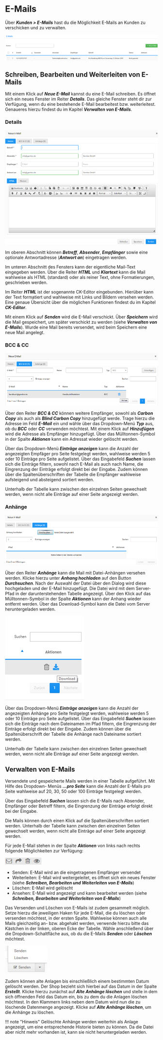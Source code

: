 # E-Mails

Über _**Kunden \> E-Mails**_ hast du die Möglichkeit E-Mails an Kunden zu verschicken und zu verwalten.

![](../Bilder/0101_Abb156_s354_UebersichtEMails.png "Übersicht unter Kunden > E-Mails")

## Schreiben, Bearbeiten und Weiterleiten von E-Mails

Mit einem Klick auf _**Neue E-Mail**_ kannst du eine E-Mail schreiben. Es öffnet sich ein neues Fenster im Reiter _**Details**_. Das gleiche Fenster steht dir zur Verfügung, wenn du eine bestehende E-Mail bearbeitest bzw. weiterleitest. Genaueres hierzu findest du im Kapitel _**Verwalten von E-Mails**_.

### Details

![](../Bilder/Abb171_FensterNeueEMail.png "Fenster Neue E-Mail")

Im oberen Abschnitt können _**Betreff**_, _**Absender**_, _**Empfänger**_ sowie eine optionale Antwortadresse \(_**Antwort an**_\) eingetragen werden.

Im unteren Abschnitt des Fensters kann der eigentliche Mail-Text eingegeben werden. Über die Reiter _**HTML**_ und _**Klartext**_ kann die Mail wahlweise als HTML \(standard\) oder als reiner Text, ohne Formatierungen, geschrieben werden.

Im Reiter _**HTML**_ ist der sogenannte CK-Editor eingebunden. Hierüber kann der Text formatiert und wahlweise mit Links und Bildern versehen werden. Eine genaue Übersicht über die möglichen Funktionen findest du im Kapitel _**CK-Editor**_.

Mit einem Klick auf _**Senden**_ wird die E-Mail verschickt. Über _**Speichern**_ wird die Mail gespeichert, um später verschickt zu werden \(siehe _**Verwalten von E-Mails**_\). Wurde eine Mail bereits versendet, wird beim Speichern eine neue Mail angelegt.

### BCC & CC

![](../Bilder/Abb172_BCCUNDCC.png "BCC & CC")

Über den Reiter _**BCC & CC**_ können weitere Empfänger, sowohl als _**Carbon Copy**_ als auch als _**Blind Carbon Copy**_ hinzugefügt werde. Trage hierzu die Adresse im Feld _**E-Mail**_ ein und wähle über das Dropdown-Menü _**Typ**_ aus, ob du _**BCC**_ oder _**CC**_ verwenden möchtest. Mit einem Klick auf _**Hinzufügen**_ wird die Adresse als Empfänger hinzugefügt. Über das Mülltonnen-Symbol in der Spalte _**Aktionen**_ kann ein Adressat wieder gelöscht werden.

Über das Dropdown-Menü _**Einträge anzeigen**_ kann die Anzahl der angezeigten Empfäger pro Seite festgelegt werden, wahlweise werden 5 oder 10 Einträge pro Seite aufgelistet. Über das Eingabefeld _**Suchen**_ lassen sich die Einträge filtern, sowohl nach E-Mail als auch nach Name, die Eingrenzung der Einträge erfolgt direkt bei der Eingabe. Zudem können über die Spaltenüberschriften der Tabelle die Empfänger wahlweise aufsteigend und absteigend sortiert werden.

Unterhalb der Tabelle kann zwischen den einzelnen Seiten gewechselt werden, wenn nicht alle Einträge auf einer Seite angezeigt werden.

### Anhänge 

![](../Bilder/Abb173_Anhaenge.png "Anhänge")

Über den Reiter _**Anhänge**_ kann die Mail mit Datei-Anhängen versehen werden. Klicke hierzu unter _**Anhang hochladen**_ auf den Button _**Durchsuchen**_. Nach der Auswahl der Datei über den Dialog wird diese hochgeladen und der E-Mail hinzugefügt. Die Datei wird mit dem Server-Pfad in der darunterstehenden Tabelle angezeigt. Über den Klick auf das Mülltonnen-Symbol in der Spalte _**Aktionen**_ kann der Anhang wieder entfernt werden. Über das Download-Symbol kann die Datei vom Server heruntergeladen werden.

![](../Bilder/AnhaengeDownload.png "Download-Symbol im Tab Anhänge")

Über das Dropdown-Menü _**Einträge anzeigen**_ kann die Anzahl der angezeigten Anhänge pro Seite festgelegt werden, wahlweise werden 5 oder 10 Einträge pro Seite aufgelistet. Über das Eingabefeld _**Suchen**_ lassen sich die Einträge nach dem Dateinamen im Pfad filtern, die Eingrenzung der Einträge erfolgt direkt bei der Eingabe. Zudem können über die Spaltenüberschrift der Tabelle die Anhänge nach Dateiname sortiert werden.

Unterhalb der Tabelle kann zwischen den einzelnen Seiten gewechselt werden, wenn nicht alle Einträge auf einer Seite angezeigt werden.

## Verwalten von E-Mails

Versendete und gespeicherte Mails werden in einer Tabelle aufgeführt. Mit Hilfe des Dropdown- Menüs _**...pro Seite**_ kann die Anzahl der E-Mails pro Seite wahlweise auf 20, 30, 50 oder 100 Einträge festgelegt werden.

Über das Eingabefeld _**Suchen**_ lassen sich die E-Mails nach Absender, Empfänger oder Betreff filtern, die Eingrenzung der Einträge erfolgt direkt bei der Eingabe.

Die Mails können durch einen Klick auf die Spaltenüberschriften sortiert werden. Unterhalb der Tabelle kann zwischen den einzelnen Seiten gewechselt werden, wenn nicht alle Einträge auf einer Seite angezeigt werden.

Für jede E-Mail stehen in der Spalte _**Aktionen**_ von links nach rechts folgende Möglichkeiten zur Verfügung:

![](../Bilder/Icons/EMailAktionen.PNG)

-   Senden: E-Mail wird an die eingetragenen Empfänger versendet
-   Weiterleiten: E-Mail wird weitergeleitet, es öffnet sich ein neues Fenster \(siehe _**Schreiben, Bearbeiten und Weiterleiten von E-Mails**_\)
-   Löschen: E-Mail wird gelöscht
-   Ansehen: E-Mail wird angezeigt und kann bearbeitet werden \(siehe _**Schreiben, Bearbeiten und Weiterleiten von E-Mails**_\)

Das Versenden und Löschen von E-Mails ist zudem gesammelt möglich. Setze hierzu die jeweiligen Haken für jede E-Mail, die du löschen oder versenden möchtest, in der ersten Spalte. Wahlweise können auch alle Mails gleichzeitig an- bzw. abgehakt werden, verwende hierzu bitte das Kästchen in der linken, oberen Ecke der Tabelle. Wähle anschließend über die Dropdown-Schaltfläche aus, ob du die E-Mails _**Senden**_ oder _**Löschen**_ möchtest.

![](../Bilder/Abb174_SchaltflaecheSendenLoeschen.png "Schaltfläche Senden/Löschen")

Zudem können alte Anlagen bis einschließlich einem bestimmten Datum gelöscht werden. Der Shop bezieht sich hierbei auf das Datum in der Spalte _**Erstellt**_. Klicke hierzu zunächst auf _**Alte Anhänge löschen**_ und stelle in dem sich öffnenden Feld das Datum ein, bis zu dem du die Anlagen löschen möchtest. In den Klammern links neben dem Datum wird nun die zu löschende Datenmenge angezeigt. Klicke auf _**Alte Anhänge löschen**_, um die Anhänge zu löschen.

!!! note "Hinweis" 
	 Gelöschte Anhänge werden weiterhin als Anlage angezeigt, um eine entsprechende Historie bieten zu können. Da die Datei aber nicht mehr vorhanden ist, kann sie nicht heruntergeladen werden.

